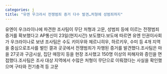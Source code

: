 ```yaml
---
categories: j
title: "유엔 우크라서 전쟁범죄 증거 다수 발견…처형에 성범죄까지"
---
```

유엔이 우크라이나에 파견한 조사팀이 무단 처형과 고문, 성범죄 등에 이르는 전쟁범죄 증거를 확보했다고 AP통신이 23일(현지시간) 보도했다.보도에 따르면 유엔 인권이사회가 우크라이나로 보낸 조사팀은 수도 키이우와 체르니히우, 하르키우, 수미 등 4개 지역을 중심으로조사를 벌인 결과 곳곳에서 전쟁범죄가 자행된 증거를 발견했다.조사팀은 마을 27곳과 구금시설, 집단 매장지 등을 현장 조사했고 150명 이상의 피해자와 증인을 면접했다.조사팀은 조사 대상 지역에서 수많은 처형이 무단으로 이뤄졌다는 사실을 확인했으며 구타와 전기충격 등 고문
